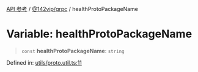 [API 参考](../wiki/Home) / [@142vip/grpc](../wiki/@142vip.grpc) / healthProtoPackageName

# Variable: healthProtoPackageName

> `const` **healthProtoPackageName**: `string`

Defined in: [utils/proto.util.ts:11](https://github.com/142vip/core-x/blob/15d5bc9ef4bece78c0e60bdf074a2d245f625100/packages/grpc/src/utils/proto.util.ts#L11)
